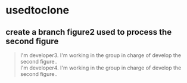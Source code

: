 # usedtoclone
## create a branch figure2 used to process the second figure
>  I'm developer3. I'm working in the group in charge of develop the second figure..  
>  I'm developer4. I'm working in the group in charge of develop the second figure..
